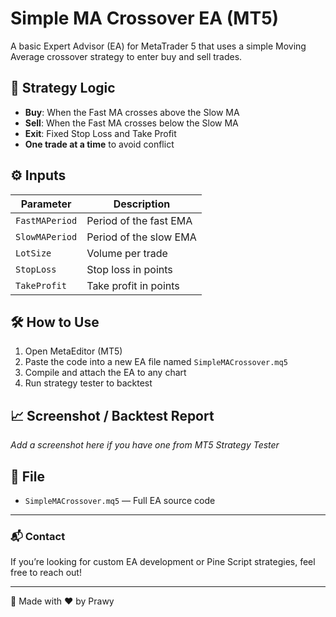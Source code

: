# Simple MA Crossover EA (MT5)

A basic Expert Advisor (EA) for MetaTrader 5 that uses a simple Moving Average crossover strategy to enter buy and sell trades.

## 📌 Strategy Logic

- **Buy**: When the Fast MA crosses above the Slow MA
- **Sell**: When the Fast MA crosses below the Slow MA
- **Exit**: Fixed Stop Loss and Take Profit
- **One trade at a time** to avoid conflict

## ⚙️ Inputs

| Parameter     | Description                    |
|---------------|--------------------------------|
| `FastMAPeriod` | Period of the fast EMA         |
| `SlowMAPeriod` | Period of the slow EMA         |
| `LotSize`      | Volume per trade               |
| `StopLoss`     | Stop loss in points            |
| `TakeProfit`   | Take profit in points          |

## 🛠 How to Use

1. Open MetaEditor (MT5)
2. Paste the code into a new EA file named `SimpleMACrossover.mq5`
3. Compile and attach the EA to any chart
4. Run strategy tester to backtest

## 📈 Screenshot / Backtest Report

_Add a screenshot here if you have one from MT5 Strategy Tester_

## 📂 File

- `SimpleMACrossover.mq5` — Full EA source code

---

### 📬 Contact

If you’re looking for custom EA development or Pine Script strategies, feel free to reach out!

---

🔗 Made with ❤️ by Prawy
